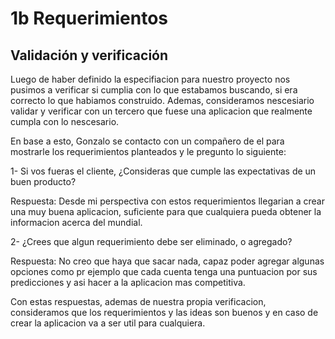 # 1b Requerimientos

## Validación y verificación

Luego de haber definido la especifiacion para nuestro proyecto nos pusimos a verificar si cumplia con lo que estabamos buscando, si era correcto lo que habiamos construido. Ademas, consideramos nescesiario validar y verificar con un tercero que fuese una aplicacion que realmente cumpla con lo nescesario.

En base a esto, Gonzalo se contacto con un compañero de el para mostrarle los requerimientos planteados y le pregunto lo siguiente:

1- Si vos fueras el cliente, ¿Consideras que cumple las expectativas de un buen producto?

Respuesta: Desde mi perspectiva con estos requerimientos llegarian a crear una muy buena aplicacion, suficiente para que cualquiera pueda obtener la informacion acerca del mundial.

2- ¿Crees que algun requerimiento debe ser eliminado, o agregado?

Respuesta: No creo que haya que sacar nada, capaz poder agregar algunas opciones como pr ejemplo que cada cuenta tenga una puntuacion por sus predicciones y asi hacer a la aplicacion mas competitiva.

Con estas respuestas, ademas de nuestra propia verificacion, consideramos que los requerimientos y las ideas son buenos y en caso de crear la aplicacion va a ser util para cualquiera.